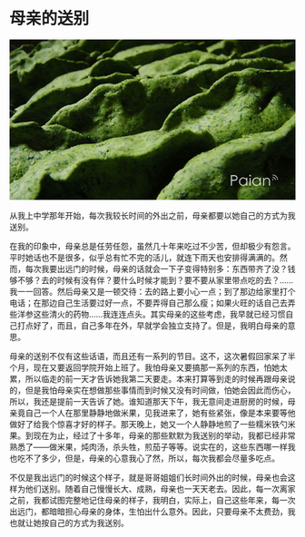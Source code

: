 # 母亲的送别

![images/aiyemiguo.jpg](images/aiyemiguo.jpg)

从我上中学那年开始，每次我较长时间的外出之前，母亲都要以她自己的方式为我送别。

在我的印象中，母亲总是任劳任怨，虽然几十年来吃过不少苦，但却极少有怨言。平时她话也不是很多，似乎总有忙不完的活儿，就连下雨天也安排得满满的。然而，每次我要出远门的时候，母亲的话就会一下子变得特别多：东西带齐了没？钱够不够？去的时候有没有伴？要什么时候才能到？要不要从家里带点吃的去？……我一一回答。然后母亲又是一顿交待：去的路上要小心一点；到了那边给家里打个电话；在那边自己生活要过好一点，不要弄得自己那么瘦；如果火旺的话自己去弄些洋参这些清火的药物……我连连点头。其实母亲的这些考虑，我早就已经习惯自己打点好了，而且，自己多年在外，早就学会独立支持了。但是，我明白母亲的意思。

母亲的送别不仅有这些话语，而且还有一系列的节目。这不，这次暑假回家呆了半个月，现在又要返回学院开始上班了。我怕母亲又要搞那一系列的东西，怕她太累，所以临走的前一天才告诉她我第二天要走。本来打算等到走的时候再跟母亲说的，但是我怕母亲实在想做那些事情而到时候又没有时间做，怕她会因此而伤心，所以，我还是提前一天告诉了她。谁知道那天下午，我无意间走进厨房的时候，母亲竟自己一个人在那里静静地做米果，见我进来了，她有些紧张，像是本来要等他做好了给我个惊喜才好的样子。那天晚上，她又一个人静静地煎了一些糯米铁勺米果。到现在为止，经过了十多年，母亲的那些默默为我送别的举动，我都已经非常熟悉了——做米果，炖肉汤，杀头牲，煎茄子等等。说实在的，这些东西哪一样我也吃不了多少，但是，母亲的心意我心了然，所以，每次我都会尽量多吃点。

不仅是我出远门的时候这个样子，就是哥哥姐姐们长时间外出的时候，母亲也会这样为他们送别。随着自己慢慢长大、成熟，母亲也一天天老去。因此，每一次离家之前，我都试图完整地记住母亲的样子，我明白，实际上，自己这些年来，每一次出远门，都暗暗担心母亲的身体，生怕出什么意外。因此，只要母亲不太费劲，我也就让她按自己的方式为我送别。
